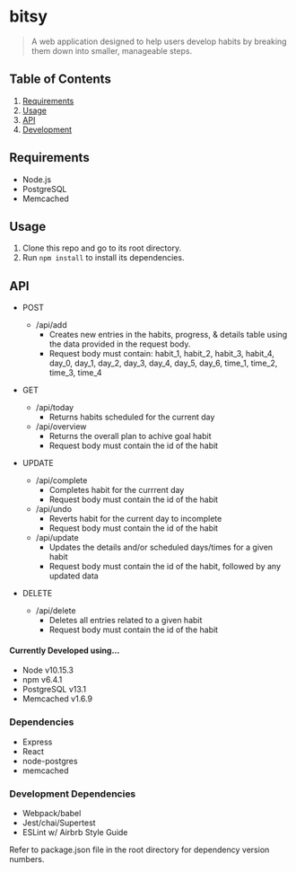# bitsy
> A web application designed to help users develop habits by breaking them down into smaller, manageable steps.

## Table of Contents

1. [Requirements](#requirements)
1. [Usage](#usage)
1. [API](#api)
1. [Development](#development)

## Requirements

- Node.js
- PostgreSQL
- Memcached

## Usage

1. Clone this repo and go to its root directory.
1. Run `npm install` to install its dependencies.

## API

- POST
    - /api/add
        - Creates new entries in the habits, progress, & details table using the data provided in the request body.  
        - Request body must contain: habit_1, habit_2, habit_3, habit_4, day_0, day_1, day_2, day_3, day_4, day_5, day_6, time_1, time_2, time_3, time_4

- GET
    - /api/today
        - Returns habits scheduled for the current day
    - /api/overview
        - Returns the overall plan to achive goal habit
        - Request body must contain the id of the habit

- UPDATE
    - /api/complete
        - Completes habit for the currrent day
        - Request body must contain the id of the habit
    - /api/undo
        - Reverts habit for the current day to incomplete
        - Request body must contain the id of the habit
    - /api/update
        - Updates the details and/or scheduled days/times for a given habit
        - Request body must contain the id of the habit, followed by any updated data

- DELETE
    - /api/delete
        - Deletes all entries related to a given habit
        - Request body must contain the id of the habit
        
#### Currently Developed using...
- Node v10.15.3
- npm v6.4.1
- PostgreSQL v13.1
- Memcached v1.6.9

### Dependencies
- Express
- React
- node-postgres
- memcached

### Development Dependencies
- Webpack/babel
- Jest/chai/Supertest
- ESLint w/ Airbrb Style Guide

Refer to package.json file in the root directory for dependency version numbers.
